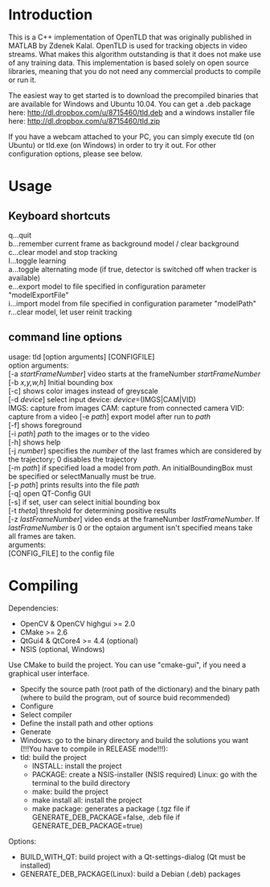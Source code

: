  Introduction
==============

This is a C++ implementation of OpenTLD that was originally published in MATLAB by Zdenek Kalal. OpenTLD is used for tracking objects in video streams. What makes this algorithm outstanding is that it does not make use of any training data. This implementation is based solely on open source libraries, meaning that you do not need any commercial products to compile or run it.

The easiest way to get started is to download the precompiled binaries that are available for Windows and Ubuntu 10.04. You can get a .deb package here:
http://dl.dropbox.com/u/8715460/tld.deb
and a windows installer file here:
http://dl.dropbox.com/u/8715460/tld.zip

If you have a webcam attached to your PC, you can simply execute tld (on Ubuntu) or tld.exe (on Windows) in order to
try it out. For other configuration options, please see below.

 Usage
=======

Keyboard shortcuts
-------------------

q...quit  
b...remember current frame as background model / clear background  
c...clear model and stop tracking  
l...toggle learning  
a...toggle alternating mode (if true, detector is switched off when tracker is available)  
e...export model to file specified in configuration parameter "modelExportFile"  
i...import model from file specified in configuration parameter "modelPath"  
r...clear model, let user reinit tracking

command line options
--------------------

usage: tld [option arguments] [CONFIGFILE]  
option arguments:  
[-a _startFrameNumber_] video starts at the frameNumber _startFrameNumber_  
[-b _x,y,w,h_] Initial bounding box  
[-c] shows color images instead of greyscale  
[-d _device_] select input device: _device_=(IMGS|CAM|VID)  
	IMGS: capture from images
	CAM: capture from connected camera
	VID: capture from a video
[-e _path_] export model after run to _path_  
[-f] shows foreground  
[-i _path_] _path_ to the images or to the video  
[-h] shows help  
[-j _number_] specifies the _number_ of the last frames which are considered by the trajectory; 0 disables the trajectory  
[-m _path_] if specified load a model from _path_. An initialBoundingBox must be specified or selectManually must be true.  
[-p _path_] prints results into the file _path_  
[-q] open QT-Config GUI  
[-s] if set, user can select initial bounding box  
[-t _theta_] threshold for determining positive results  
[-z _lastFrameNumber_] video ends at the frameNumber _lastFrameNumber_.
	If _lastFrameNumber_ is 0 or the optaion argument isn't specified means
	take all frames are taken.  
arguments:  
[CONFIG_FILE] to the config file

 Compiling
===========

Dependencies:

* OpenCV & OpenCV highgui >= 2.0
* CMake >= 2.6
* QtGui4 & QtCore4 >= 4.4 (optional)
* NSIS (optional, Windows)

Use CMake to build the project. You can use "cmake-gui", if you need a graphical user interface.

* Specify the source path (root path of the dictionary) and the binary path (where to build the program, out
  of source buid recommended)
* Configure
* Select compiler
* Define the install path and other options
* Generate
* Windows: go to the binary directory and build the solutions you want (!!!You have to compile in RELEASE mode!!!):
* tld: build the project
	* INSTALL: install the project
	* PACKAGE: create a NSIS-installer (NSIS required)
          Linux: go with the terminal to the build directory
	* make: build the project
	* make install all: install the project
	* make package: generates a package (.tgz file if GENERATE_DEB_PACKAGE=false, .deb file if GENERATE_DEB_PACKAGE=true)

Options:

* BUILD_WITH_QT: build project with a Qt-settings-dialog (Qt must be installed)
* GENERATE_DEB_PACKAGE(Linux): build a Debian (.deb) packages
